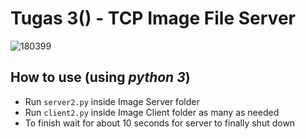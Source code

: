 # Tugas 3() - TCP Image File Server

![180399](https://user-images.githubusercontent.com/32842793/55048482-eb92a800-507a-11e9-8bfc-eed181cdf73b.jpg)

## How to use (using _python 3_)
- Run `server2.py` inside Image Server folder
- Run `client2.py` inside Image Client folder as many as needed
- To finish wait for about 10 seconds for server to finally shut down 

